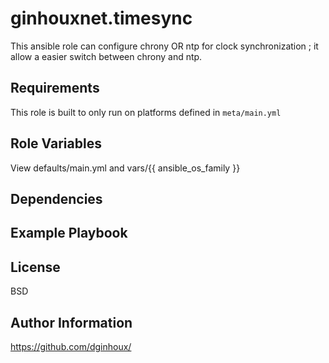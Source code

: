 ginhouxnet.timesync
=========

This ansible role can configure chrony OR ntp for clock synchronization ; it allow a easier switch between chrony and ntp.


Requirements
------------

This role is built to only run on platforms defined in `meta/main.yml`


Role Variables
--------------

View defaults/main.yml and vars/{{ ansible_os_family }}


Dependencies
------------



Example Playbook
----------------



License
-------

BSD


Author Information
------------------

https://github.com/dginhoux/

